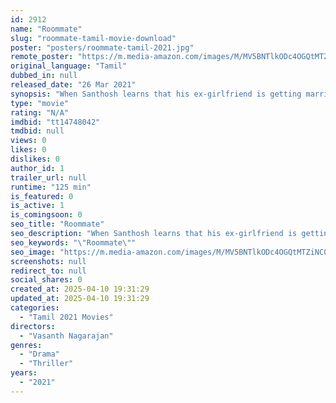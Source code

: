 ```yaml
---
id: 2912
name: "Roommate"
slug: "roommate-tamil-movie-download"
poster: "posters/roommate-tamil-2021.jpg"
remote_poster: "https://m.media-amazon.com/images/M/MV5BNTlkODc4OGQtMTZiNC00OTI1LWFiNzUtYTA0N2I0NGEyMmY5XkEyXkFqcGdeQXVyMTEzNDQwNDgw._V1_SX300.jpg"
original_language: "Tamil"
dubbed_in: null
released_date: "26 Mar 2021"
synopsis: "When Santhosh learns that his ex-girlfriend is getting married, he decides to get a reprisal by pushing an escort Saranya into a locked newly built space called Manhattan. Will she survive without water, food and electricity?"
type: "movie"
rating: "N/A"
imdbid: "tt14748042"
tmdbid: null
views: 0
likes: 0
dislikes: 0
author_id: 1
trailer_url: null
runtime: "125 min"
is_featured: 0
is_active: 1
is_comingsoon: 0
seo_title: "Roommate"
seo_description: "When Santhosh learns that his ex-girlfriend is getting married, he decides to get a reprisal by pushing an escort Saranya into a locked newly built space called Manhattan. Will she survive without water, food and electricity?"
seo_keywords: "\"Roommate\""
seo_image: "https://m.media-amazon.com/images/M/MV5BNTlkODc4OGQtMTZiNC00OTI1LWFiNzUtYTA0N2I0NGEyMmY5XkEyXkFqcGdeQXVyMTEzNDQwNDgw._V1_SX300.jpg"
screenshots: null
redirect_to: null
social_shares: 0
created_at: 2025-04-10 19:31:29
updated_at: 2025-04-10 19:31:29
categories:
  - "Tamil 2021 Movies"
directors:
  - "Vasanth Nagarajan"
genres:
  - "Drama"
  - "Thriller"
years:
  - "2021"
---
```

